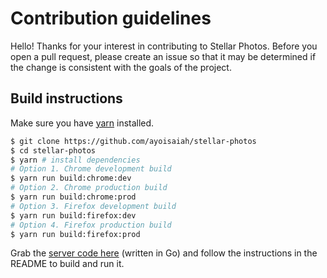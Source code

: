 # Contribution guidelines

Hello! Thanks for your interest in contributing to Stellar Photos. Before you open a pull request, please create an issue so that it may be determined if the change is consistent with the goals of the project.

## Build instructions

Make sure you have [yarn](https://yarnpkg.com/en/docs/install) installed.

```bash
$ git clone https://github.com/ayoisaiah/stellar-photos
$ cd stellar-photos
$ yarn # install dependencies
# Option 1. Chrome development build
$ yarn run build:chrome:dev
# Option 2. Chrome production build
$ yarn run build:chrome:prod
# Option 3. Firefox development build
$ yarn run build:firefox:dev
# Option 4. Firefox production build
$ yarn run build:firefox:prod
```

Grab the [server code here](https://github.com/ayoisaiah/stellar-photos-server) (written in Go) and follow the instructions in the README to build and run it.

